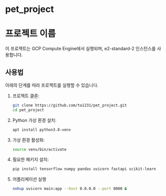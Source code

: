 # pet_project

# 프로젝트 이름

이 프로젝트는 GCP Compute Engine에서 실행되며, e2-standard-2 인스턴스를 사용합니다.

## 사용법

아래의 단계를 따라 프로젝트를 실행할 수 있습니다.

1. 프로젝트 클론:

   ```bash
   git clone https://github.com/ta1231/pet_project.git
   cd pet_project

2. Python 가상 환경 설치:
   ```bash
   apt install python3.8-venv
3. 가상 환경 활성화:
    ```bash
   source venv/bin/activate
4. 필요한 패키지 설치:
    ```bash
   pip install tensorflow numpy pandas uvicorn fastapi scikit-learn
5. 어플리케이션 실행
    ```bash
    nohup uvicorn main:app --host 0.0.0.0 --port 8000 &
